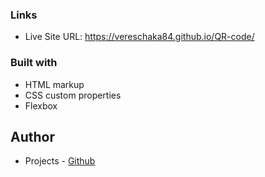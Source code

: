 ### Links

- Live Site URL: https://vereschaka84.github.io/QR-code/

### Built with

- HTML markup
- CSS custom properties
- Flexbox

## Author

- Projects - [Github](https://github.com/vereschaka84)
